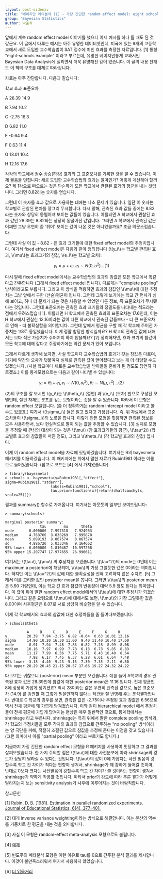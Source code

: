 ```yaml
---
layout: post-sidenav
title: "베이지안 메타분석 (1) - 가장 간단한 random effect model: eight schools example"
group: "Bayesian Statistics"
author: 박준석
---
```


앞에서 계속 random effect model 이야기를 했으니 이제 예시를 하나 들 때도 된 것 같군요. 이 글에서 다루는 예시는 아주 유명한 데이터셋인데, 미국에 있는 8개의 고등학교에서 새로 도입한 교수학습법이 SAT 점수에 미친 효과를 측정한 자료입니다. [1] 통칭 "eight-schools example" 이라고 부르는데, 유명한 베이지안통계 교과서인 Bayesian Data Analysis에 실리면서 더욱 유명해진 감이 있습니다. 이 글의 내용 전개도 이 책의 구조를 대체로 따라갑니다.

자료는 아주 간단합니다. 다음과 같습니다:

학교 효과 표준오차

A  28.39   14.9

B   7.94   10.2

C  -2.75   16.3

D   6.82   11.0

E  -0.64    9.4

F   0.63   11.4

G  18.01   10.4

H  12.16   17.6

각각의 학교에서 점수 상승(하강) 효과와 그 표준오차를 기록한 것을 알 수 있습니다. 이제 물음을 던집니다: 새로 도입한 교수학습법의 효과는 얼마인가? 어떻게 계산해야 할까요? 제 1감으로 떠오르는 것은 단순하게 모든 학교에서 관찰된 효과의 평균을 내는 것입니다. 그러면 8.82라는 숫자를 얻습니다. 

그런데 이 숫자를 효과 값으로 사용하는 데에는 다소 문제가 있습니다. 일단 이 숫자는 학교별로 관찰된 편차를 깡그리 무시합니다. 다시 말해, 관측된 효과 값들 중에는 8.82라는 숫자와 상당히 동떨어져 보이는 값들이 있습니다. 이를테면 A 학교에서 관찰된 효과 값인 28.39는 8.82와는 상당히 동떨어진 값입니다. 그러면 A 학교에서 관측된 값은 어쩌면 그냥 우연히 좀 '튀어' 보이는 값이 나온 것은 아니었을까요? 조금 의문스럽습니다.

그런데 사실 이 값 - 8.82 - 은 효과 크기들에 대한 fixed effect model의 추정치입니다. 여기서 fixed effect model은 다음과 같이 정의됩니다 (\\(y_i\\)는 학교별 관측된 효과, \\(\mu\\)는 효과크기의 참값, \\(e_i\\)는 학교별 오차):

$$y_i = \mu + e_i, e_i \sim N(0, \sigma^2) ... (1)$$

다시 말해 fixed effect model에서는 교수학습법의 효과의 참값은 모든 학교에서 똑같다고 간주합니다 (그래서 fixed effect model 입니다). 다르게는 "complete pooling" 방식이라고도 부릅니다. 그리고 이 방식을 적용하면 효과의 참값인 \\(\mu\\)에 대한 추정치는 그냥 앞에서 구한 (산술)평균이 됩니다. 그런데 그렇게 보기에는 학교 간 편차가 심해 보이고, 하나 더 문제가 되는 것은 사용할 수 있었던 다른 정보, 즉 표준오차가 무시됐다는 것입니다. 그런데 표준오차는 관측된 효과 크기들의 정밀도를 나타내는 척도라는 점에서 우려스럽습니다. 이를테면 H 학교에서 관측된 효과의 표준오차는 17.6인데, 이는 H 학교에서 관찰한 12.16이라는 값이 다른 학교에서 관측된 값들보다 - 더 큰 표준오차로 인해 - 더 불확실함을 의미합니다. 그런데 앞에서 평균을 구할 때 각 학교에 주어진 가중치는 1/8로 동일했습니다. 이게 정말 합당한 방식일까요? H 학교의 관측된 값에 대해서는 보다 적은 가중치가 주어져야 하지 않을까요? [2] 정리하자면, 효과 크기의 참값이 모든 학교에 대해 같다고 주장하기에는 약간 문제가 있어 보입니다.

그래서 다르게 생각해 보자면, 사실 학교마다 교수학습법의 효과가 갖는 참값은 다르며, 거기에 약간의 오차가 덧붙여져 실제로 관측된 값이 얻어졌다고 보는 게 더 타당할 수도 있겠습니다. (사실 학교마다 새로운 교수학습법을 받아들일 준비가 된 정도도 당연히 다르겠죠.) 이를 통계모형으로는 다음과 같이 나타낼 수 있습니다:

$$y_i = \theta_i + e_i, e_i \sim N(0, \sigma_i^2), \theta_i \sim N(\mu, \tau^2) ... (2)$$

(2)의 구조를 잘 보시면 \\(y_i\\)는 \\(\theta_i\\) (절편) 과 \\(e_i\\) (오차) 만으로 구성된 모델인데, 절편 자체도 분포를 갖는 모형이라는 것을 알 수 있습니다. 따라서 이 모형은 random effect 모델입니다. (좀 더 정확하게는 random intercept model 이라고 볼 수도 있겠죠.) 여기서 \\(\sigma_i\\) 들은 알고 있다고 가정됩니다. 즉, 위 자료에서 표준오차들이 \\(\sigma_i\\)의 노릇을 합니다. 이렇게 만든 모형을 핏팅하면 관측된 정보를 모두 사용하면서, 보다 현실적으로 말이 되는 값을 추정할 수 있습니다. [3] 실제로 모형을 추정할 때 관심의 대상이 되는 것은 \\(\mu\\) (참 효과크기들의 평균), \\(\tau^2\\) (학교별로 효과의 참값들이 퍼진 정도), 그리고 \\(\theta_i\\) (각 학교별 효과의 참값) 입니다.

이제 이 random effect model을 자료에 핏팅하겠습니다. 여기서는 R의 bayesmeta 패키지를 이용하겠습니다. 이 패키지에는 위에서 말한 자료가 Rubin1981 이라는 이름으로 들어있습니다. (참고로 코드는 [4] 에서 가져왔습니다):
```{r}
> library(bayesmeta)
> schools <- bayesmeta(y=Rubin1981[,"effect"], sigma=Rubin1981[,"stderr"],
                     labels=Rubin1981[,"school"],
                     tau.prior=function(x){return(dhalfcauchy(x, scale=25))})
```
결과를 summary() 함수로 가져옵니다. 여기서는 아웃풋의 일부만 보여드립니다:
```{r}
> summary(schools)

marginal posterior summary:
                tau        mu      theta
mode       0.000000  7.997318   7.924963
median     4.768766  8.038269   7.995878
mean       5.899193  8.067574   8.067574
sd         4.886720  5.033346   9.164662
95% lower  0.000000 -1.810487 -10.597268
95% upper 15.207747 17.977655  26.996611
```
여기서는 \\(\tau\\), \\(\mu\\) 의 추정치를 보겠습니다. \\(\tau^2\\)의 mode는 0인데 이는 maximum a posteriori에 해당되며, \\(\tau\\)의 가장 그럴듯한 값은 0이라는 의미입니다. 하지만 이는 \\(\tau^2\\)의 값에 대한 불확실성을 전혀 고려하지 않은 수치죠. [5] 그래서 이를 고려한 값인 posterior mean을 봅니다. 그러면 \\(\tau\\)의 posterior mean은 5.90 가량인데, 이는 학교 간 효과 참값의 변동성이 대략 5.9 정도 된다는 의미입니다. 이 값이 위에 말한 random effect model에서의 \\(\tau\\)에 대한 추정치가 되겠습니다. 그리고 같은 요령으로 \\(\mu\\)에 대해서도 보면, \\(\mu\\)의 가장 그럴듯한 값은 8.00이며 사후평균은 8.07로 서로 상당히 비슷함을 알 수 있습니다.

이제 각 학교에서의 효과의 참값에 대한 추정치들을 좀 들여다보겠습니다:
```{r}
> schools$theta

          A     B     C     D     E     F     G     H
y         28.39  7.94 -2.75  6.82 -0.64  0.63 18.01 12.16
sigma     14.90 10.20 16.30 11.00  9.40 11.40 10.40 17.60
mode       8.91  7.94  7.48  7.83  6.82  7.28  8.99  8.08
median    10.16  7.97  6.99  7.78  6.13  6.78  9.85  8.33
mean      11.17  7.99  6.56  7.75  5.71  6.43 10.40  8.54
sd         7.92  6.17  7.45  6.37  6.28  6.61  6.64  7.48
95% lower -3.18 -4.40 -9.23 -5.15 -7.30 -7.35 -2.11 -6.50
95% upper 28.29 20.45 21.15 20.57 17.66 19.27 24.32 24.22
```
다 보기는 귀찮으니 (posterior) mean 부분만 보겠습니다. 예를 들어 A학교의 경우 관측된 효과 값은 28.39인데 참값에 대한 posterior mean은 11.16 입니다. 전체 평균인 8에 상당히 가깝게 당겨졌죠? 역시 28이라는 값은 우연히 관측된 값으로, 높은 표준오차 (14.9) 를 감안할 때 그렇게 믿을만하지 않다는 직관을 잘 반영해 주는 분석결과입니다. 반대로 C 학교의 경우를 보면, 관측된 값은 -2.75이나 추정된 효과 참값은 6.56으로 역시 전체 평균에 꽤 가깝게 당겨졌습니다. 이와 같이 hierarchical model 에서 추정치들이 전체 평균에 가깝게 당겨지는 현상은 매우 일반적인 것으로, 통계학에서는 shrinkage 라고 부릅니다. shrinkage는 특히 위에서 말한 complete pooling 방식과, 각 학교의 추정치들을 모두 각자의 효과의 참값으로 간주하는 "no pooling" 방식이라는 양 극단을 피해, 적절히 조절된 값으로 참값을 추정해 준다는 이점을 갖고 있습니다. (그런 의미에서 이를 "partial pooling" 이라고 부르기도 합니다.)

지금까지 가장 간단한 random effect 모형을 R 패키지를 사용하여 핏팅하고 그 결과를 살펴보았습니다. 한 가지 주의할 점은 \\(\tau\\)에 대한 사전분포에 따라 shrinkage의 강도가 상당히 달라질 수 있다는 것입니다. \\(\tau\\)의 값이 0에 가깝다는 사전 믿음이 강할수록 학교 간 차이가 적다는 편향이 생겨서, shrinkage가 꽤 강하게 들어갈 것이며, 반대로 0보다 크다는 사전믿음이 강할수록 학교 간 차이가 클 것이라는 편향이 생겨서 shrinkage가 약하게 작용할 것입니다. 따라서 prior의 강도에 따라 추론 결과가 어떻게 달라지는지 보는 sensitivity analysis가 사후에 이루어지는 것이 바람직합니다.

참고문헌

[1] <a href="https://journals.sagepub.com/doi/abs/10.3102/10769986006004377">Rubin, D. B. (1981). Estimation in parallel randomized experiments. Journal of Educational Statistics, 6(4), 377-401.</a>

[2] 대개 inverse variance weighting이라는 방식으로 해결합니다. 이는 분산의 역수를 가중치로 한 평균을 내는 것을 의미합니다.

[3] 사실 이 모형은 random-effect meta-analysis 모형으로도 불립니다.

[4] <a href="https://rdrr.io/cran/bayesmeta/man/Rubin1981.html">예제</a>

[5] 빈도주의 메타분석 모형은 이런 이유로 tau를 0으로 간주한 분석 결과를 제시합니다. 이것이 불만족스러워서 여기서 사용하지 않았습니다.

[6] <a href="https://statmodeling.stat.columbia.edu/2014/01/21/everything-need-know-bayesian-statistics-learned-eight-schools/?fbclid=IwAR3Nnq8kPI5UoSMhTVQtkgQaerVVo5ypOvhrjT-w_KWn5qnXfNi1wL0qBc4">더 읽을거리</a>

